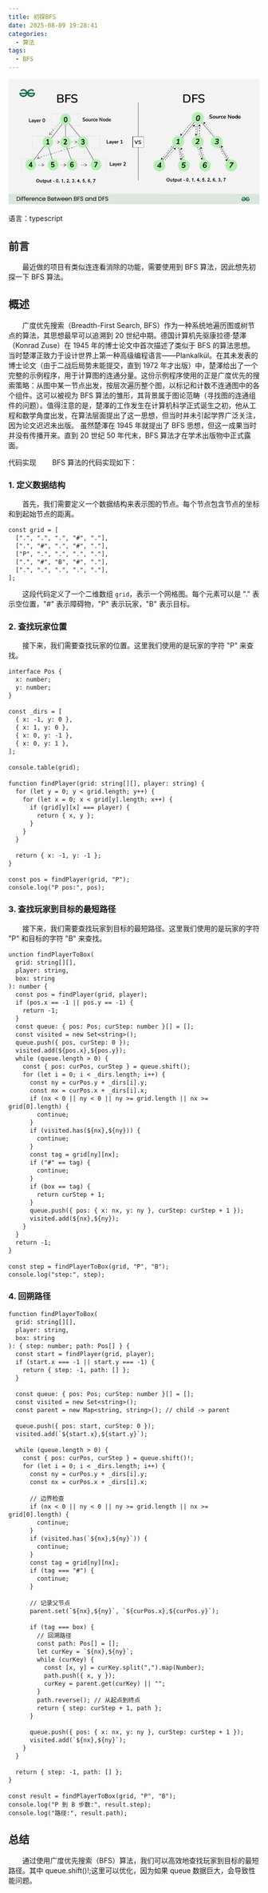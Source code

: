 ```yaml
---
title: 初探BFS
date: 2025-08-09 19:28:41
categories:
  - 算法
tags:
  - BFS
---
```


![](</images/2025/bfs-vs-dfs-(1).png>)

语言：typescript

## 前言

&emsp;&emsp;最近做的项目有类似连连看消除的功能，需要使用到 BFS 算法，因此想先初探一下 BFS 算法。

## 概述

&emsp;&emsp;广度优先搜索（Breadth-First Search, BFS）作为一种系统地遍历图或树节点的算法，其思想最早可以追溯到 20 世纪中期。德国计算机先驱康拉德·楚澤（Konrad Zuse）在 1945 年的博士论文中首次描述了类似于 BFS 的算法思想。当时楚澤正致力于设计世界上第一种高级编程语言——Plankalkül。在其未发表的博士论文（由于二战后局势未能提交，直到 1972 年才出版）中，楚澤给出了一个完整的示例程序，用于计算图的连通分量。这份示例程序使用的正是广度优先的搜索策略：从图中某一节点出发，按层次遍历整个图，以标记和计数不连通图中的各个组件。这可以被视为 BFS 算法的雏形，其背景属于图论范畴（寻找图的连通组件的问题）。值得注意的是，楚澤的工作发生在计算机科学正式诞生之初，他从工程和数学角度出发，在算法层面提出了这一思想，但当时并未引起学界广泛关注，因为论文迟迟未出版。 虽然楚澤在 1945 年就提出了 BFS 思想，但这一成果当时并没有传播开来。直到 20 世纪 50 年代末，BFS 算法才在学术出版物中正式露面。

代码实现
&emsp;&emsp;BFS 算法的代码实现如下：

### 1. 定义数据结构

&emsp;&emsp;首先，我们需要定义一个数据结构来表示图的节点。每个节点包含节点的坐标和到起始节点的距离。

```
const grid = [
  [".", ".", ".", "#", "."],
  [".", "#", ".", "#", "."],
  ["P", ".", ".", ".", "."],
  [".", "#", "B", "#", "."],
  [".", ".", ".", ".", "."],
];
```

&emsp;&emsp;这段代码定义了一个二维数组 `grid`，表示一个网格图。每个元素可以是 "." 表示空位置，"#" 表示障碍物，"P" 表示玩家，"B" 表示目标。

### 2. 查找玩家位置

&emsp;&emsp;接下来，我们需要查找玩家的位置。这里我们使用的是玩家的字符 "P" 来查找。

```
interface Pos {
  x: number;
  y: number;
}

const _dirs = [
  { x: -1, y: 0 },
  { x: 1, y: 0 },
  { x: 0, y: -1 },
  { x: 0, y: 1 },
];

console.table(grid);

function findPlayer(grid: string[][], player: string) {
  for (let y = 0; y < grid.length; y++) {
    for (let x = 0; x < grid[y].length; x++) {
      if (grid[y][x] === player) {
        return { x, y };
      }
    }
  }

  return { x: -1, y: -1 };
}

const pos = findPlayer(grid, "P");
console.log("P pos:", pos);
```

### 3. 查找玩家到目标的最短路径

&emsp;&emsp;接下来，我们需要查找玩家到目标的最短路径。这里我们使用的是玩家的字符 "P" 和目标的字符 "B" 来查找。

```
unction findPlayerToBox(
  grid: string[][],
  player: string,
  box: string
): number {
  const pos = findPlayer(grid, player);
  if (pos.x == -1 || pos.y == -1) {
    return -1;
  }
  const queue: { pos: Pos; curStep: number }[] = [];
  const visited = new Set<string>();
  queue.push({ pos, curStep: 0 });
  visited.add(${pos.x},${pos.y});
  while (queue.length > 0) {
    const { pos: curPos, curStep } = queue.shift();
    for (let i = 0; i < _dirs.length; i++) {
      const ny = curPos.y + _dirs[i].y;
      const nx = curPos.x + _dirs[i].x;
      if (nx < 0 || ny < 0 || ny >= grid.length || nx >= grid[0].length) {
        continue;
      }
      if (visited.has(${nx},${ny})) {
        continue;
      }
      const tag = grid[ny][nx];
      if ("#" == tag) {
        continue;
      }
      if (box == tag) {
        return curStep + 1;
      }
      queue.push({ pos: { x: nx, y: ny }, curStep: curStep + 1 });
      visited.add(${nx},${ny});
    }
  }
  return -1;
}

const step = findPlayerToBox(grid, "P", "B");
console.log("step:", step);
```

### 4. 回朔路径

```
function findPlayerToBox(
  grid: string[][],
  player: string,
  box: string
): { step: number; path: Pos[] } {
  const start = findPlayer(grid, player);
  if (start.x === -1 || start.y === -1) {
    return { step: -1, path: [] };
  }

  const queue: { pos: Pos; curStep: number }[] = [];
  const visited = new Set<string>();
  const parent = new Map<string, string>(); // child -> parent

  queue.push({ pos: start, curStep: 0 });
  visited.add(`${start.x},${start.y}`);

  while (queue.length > 0) {
    const { pos: curPos, curStep } = queue.shift()!;
    for (let i = 0; i < _dirs.length; i++) {
      const ny = curPos.y + _dirs[i].y;
      const nx = curPos.x + _dirs[i].x;

      // 边界检查
      if (nx < 0 || ny < 0 || ny >= grid.length || nx >= grid[0].length) {
        continue;
      }
      if (visited.has(`${nx},${ny}`)) {
        continue;
      }
      const tag = grid[ny][nx];
      if (tag === "#") {
        continue;
      }

      // 记录父节点
      parent.set(`${nx},${ny}`, `${curPos.x},${curPos.y}`);

      if (tag === box) {
        // 回溯路径
        const path: Pos[] = [];
        let curKey = `${nx},${ny}`;
        while (curKey) {
          const [x, y] = curKey.split(",").map(Number);
          path.push({ x, y });
          curKey = parent.get(curKey) || "";
        }
        path.reverse(); // 从起点到终点
        return { step: curStep + 1, path };
      }

      queue.push({ pos: { x: nx, y: ny }, curStep: curStep + 1 });
      visited.add(`${nx},${ny}`);
    }
  }

  return { step: -1, path: [] };
}

const result = findPlayerToBox(grid, "P", "B");
console.log("P 到 B 步数:", result.step);
console.log("路径:", result.path);

```

## 总结

&emsp;&emsp;通过使用广度优先搜索（BFS）算法，我们可以高效地查找玩家到目标的最短路径。其中 queue.shift()!;这里可以优化，因为如果 queue 数据巨大，会导致性能问题。
